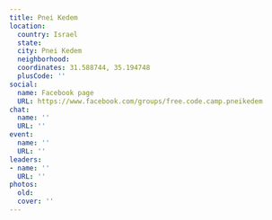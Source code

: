 ```yaml
---
title: Pnei Kedem
location:
  country: Israel
  state: 
  city: Pnei Kedem
  neighborhood: 
  coordinates: 31.588744, 35.194748
  plusCode: ''
social:
  name: Facebook page
  URL: https://www.facebook.com/groups/free.code.camp.pneikedem
chat:
  name: ''
  URL: ''
event:
  name: ''
  URL: ''
leaders:
- name: ''
  URL: ''
photos:
  old: 
  cover: ''
---
```

